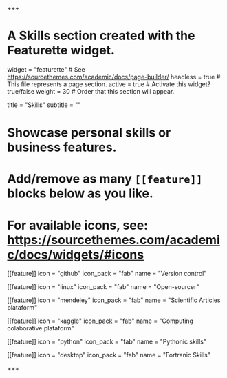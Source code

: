 +++
# A Skills section created with the Featurette widget.
widget = "featurette"  # See https://sourcethemes.com/academic/docs/page-builder/
headless = true  # This file represents a page section.
active = true  # Activate this widget? true/false
weight = 30  # Order that this section will appear.

title = "Skills"
subtitle = ""

# Showcase personal skills or business features.
# 
# Add/remove as many `[[feature]]` blocks below as you like.
# 
# For available icons, see: https://sourcethemes.com/academic/docs/widgets/#icons

[[feature]]
  icon = "github"
  icon_pack = "fab"
  name = "Version control"

  
[[feature]]
  icon = "linux"
  icon_pack = "fab"
  name = "Open-sourcer"
 
  
[[feature]]
  icon = "mendeley"
  icon_pack = "fab"
  name = "Scientific Articles plataform"


[[feature]]
  icon = "kaggle"
  icon_pack = "fab"
  name = "Computing colaborative plataform"
  

[[feature]]
  icon = "python"
  icon_pack = "fab"
  name = "Pythonic skills"


[[feature]]
  icon = "desktop"
  icon_pack = "fab"
  name = "Fortranic Skills"


+++

